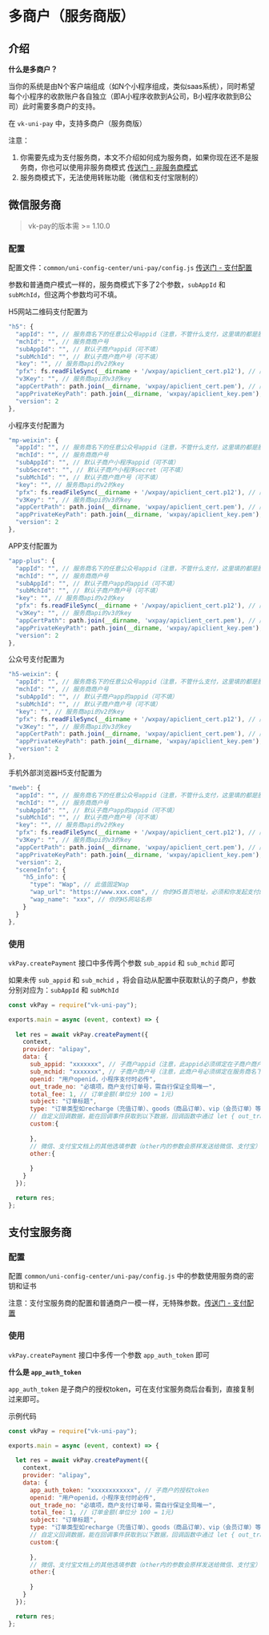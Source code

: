 # 多商户（服务商版）

## 介绍

**什么是多商户？**

当你的系统是由N个客户端组成（如N个小程序组成，类似saas系统），同时希望每个小程序的收款账户各自独立（即A小程序收款到A公司，B小程序收款到B公司）此时需要多商户的支持。

在 `vk-uni-pay` 中，支持多商户（服务商版）

注意：
1. 你需要先成为支付服务商，本文不介绍如何成为服务商，如果你现在还不是服务商，你也可以使用非服务商模式 [传送门 - 非服务商模式](./multi-merchant)
2. 服务商模式下，无法使用转账功能（微信和支付宝限制的）

## 微信服务商

> vk-pay的版本需 >= 1.10.0

### 配置

配置文件：`common/uni-config-center/uni-pay/config.js` [传送门 - 支付配置](https://vkdoc.fsq.pub/vk-uni-pay/config.html)

参数和普通商户模式一样的，服务商模式下多了2个参数，`subAppId` 和 `subMchId`，但这两个参数均可不填。

H5网站二维码支付配置为

```js
"h5": {
  "appId": "", // 服务商名下的任意公众号appid（注意，不管什么支付，这里填的都是服务商名下的任意公众号appid）
  "mchId": "", // 服务商商户号
  "subAppId": "", // 默认子商户appid（可不填）
  "subMchId": "", // 默认子商户商户号（可不填）
  "key": "", // 服务商api的v2的key
  "pfx": fs.readFileSync(__dirname + '/wxpay/apiclient_cert.p12'), // 服务商v2证书
  "v3Key": "", // 服务商api的v3的key
  "appCertPath": path.join(__dirname, 'wxpay/apiclient_cert.pem'), // 服务商v3证书
  "appPrivateKeyPath": path.join(__dirname, 'wxpay/apiclient_key.pem'), // 服务商v3证书
  "version": 2
},
```

小程序支付配置为

```js
"mp-weixin": {
  "appId": "", // 服务商名下的任意公众号appid（注意，不管什么支付，这里填的都是服务商名下的任意公众号appid）
  "mchId": "", // 服务商商户号
  "subAppId": "", // 默认子商户小程序appid（可不填）
  "subSecret": "", // 默认子商户小程序secret（可不填）
  "subMchId": "", // 默认子商户商户号（可不填）
  "key": "", // 服务商api的v2的key
  "pfx": fs.readFileSync(__dirname + '/wxpay/apiclient_cert.p12'), // 服务商v2证书
  "v3Key": "", // 服务商api的v3的key
  "appCertPath": path.join(__dirname, 'wxpay/apiclient_cert.pem'), // 服务商v3证书
  "appPrivateKeyPath": path.join(__dirname, 'wxpay/apiclient_key.pem'), // 服务商v3证书
  "version": 2
},
```

APP支付配置为

```js
"app-plus": {
  "appId": "", // 服务商名下的任意公众号appid（注意，不管什么支付，这里填的都是服务商名下的任意公众号appid）
  "mchId": "", // 服务商商户号
  "subAppId": "", // 默认子商户app的appid（可不填）
  "subMchId": "", // 默认子商户商户号（可不填）
  "key": "", // 服务商api的v2的key
  "pfx": fs.readFileSync(__dirname + '/wxpay/apiclient_cert.p12'), // 服务商v2证书
  "v3Key": "", // 服务商api的v3的key
  "appCertPath": path.join(__dirname, 'wxpay/apiclient_cert.pem'), // 服务商v3证书
  "appPrivateKeyPath": path.join(__dirname, 'wxpay/apiclient_key.pem'), // 服务商v3证书
  "version": 2
},
```

公众号支付配置为

```js
"h5-weixin": {
  "appId": "", // 服务商名下的任意公众号appid（注意，不管什么支付，这里填的都是服务商名下的任意公众号appid）
  "mchId": "", // 服务商商户号
  "subAppId": "", // 默认子商户app的appid（可不填）
  "subMchId": "", // 默认子商户商户号（可不填）
  "key": "", // 服务商api的v2的key
  "pfx": fs.readFileSync(__dirname + '/wxpay/apiclient_cert.p12'), // 服务商v2证书
  "v3Key": "", // 服务商api的v3的key
  "appCertPath": path.join(__dirname, 'wxpay/apiclient_cert.pem'), // 服务商v3证书
  "appPrivateKeyPath": path.join(__dirname, 'wxpay/apiclient_key.pem'), // 服务商v3证书
  "version": 2
},
```

手机外部浏览器H5支付配置为

```js
"mweb": {
  "appId": "", // 服务商名下的任意公众号appid（注意，不管什么支付，这里填的都是服务商名下的任意公众号appid）
  "mchId": "", // 服务商商户号
  "subAppId": "", // 默认子商户app的appid（可不填）
  "subMchId": "", // 默认子商户商户号（可不填）
  "key": "", // 服务商api的v2的key
  "pfx": fs.readFileSync(__dirname + '/wxpay/apiclient_cert.p12'), // 服务商v2证书
  "v3Key": "", // 服务商api的v3的key
  "appCertPath": path.join(__dirname, 'wxpay/apiclient_cert.pem'), // 服务商v3证书
  "appPrivateKeyPath": path.join(__dirname, 'wxpay/apiclient_key.pem'), // 服务商v3证书
  "version": 2,
  "sceneInfo": {
    "h5_info": {
      "type": "Wap", // 此值固定Wap
      "wap_url": "https://www.xxx.com", // 你的H5首页地址，必须和你发起支付的页面的域名一致。
      "wap_name": "xxx", // 你的H5网站名称
    }
  }
},
```

### 使用

`vkPay.createPayment` 接口中多传两个参数 `sub_appid` 和 `sub_mchid` 即可

如果未传 `sub_appid` 和 `sub_mchid` ，将会自动从配置中获取默认的子商户，参数分别对应为：`subAppId` 和 `subMchId` 

```js
const vkPay = require("vk-uni-pay");

exports.main = async (event, context) => {
  
  let res = await vkPay.createPayment({
    context,
    provider: "alipay",
    data: {
      sub_appid: "xxxxxxx", // 子商户appid（注意，此appid必须绑定在子商户商户号下）
      sub_mchid: "xxxxxxx", // 子商户商户号（注意，此商户号必须绑定在服务商名下）
      openid: "用户openid，小程序支付时必传",
      out_trade_no: "必填项，商户支付订单号，需自行保证全局唯一",
      total_fee: 1, // 订单金额(单位分 100 = 1元)
      subject: "订单标题",
      type: "订单类型如recharge（充值订单）、goods（商品订单）、vip（会员订单）等。", // 此处type的值如果是goods，则回调时就会执行 pay-notify 目录下的 goods.js 内的逻辑
      // 自定义回调数据，能在回调事件获取到以下数据，回调函数中通过 let { out_trade_no, user_id, recharge_balance } = data;方式获取（不可与data内的一级属性名重复）
      custom:{
        
      },
      // 微信、支付宝文档上的其他选填参数（other内的参数会原样发送给微信、支付宝）
      other:{
      
      }
    }
  });

  return res;
};
```

## 支付宝服务商

### 配置

配置 `common/uni-config-center/uni-pay/config.js` 中的参数使用服务商的密钥和证书

注意：支付宝服务商的配置和普通商户一模一样，无特殊参数。[传送门 - 支付配置](https://vkdoc.fsq.pub/vk-uni-pay/config.html)

### 使用

`vkPay.createPayment` 接口中多传一个参数 `app_auth_token` 即可

**什么是 `app_auth_token`**

`app_auth_token` 是子商户的授权token，可在支付宝服务商后台看到，直接复制过来即可。

示例代码

```js
const vkPay = require("vk-uni-pay");

exports.main = async (event, context) => {
  
  let res = await vkPay.createPayment({
    context,
    provider: "alipay",
    data: {
      app_auth_token: "xxxxxxxxxxxx", // 子商户的授权token
      openid: "用户openid，小程序支付时必传",
      out_trade_no: "必填项，商户支付订单号，需自行保证全局唯一",
      total_fee: 1, // 订单金额(单位分 100 = 1元)
      subject: "订单标题",
      type: "订单类型如recharge（充值订单）、goods（商品订单）、vip（会员订单）等。", // 此处type的值如果是goods，则回调时就会执行 pay-notify 目录下的 goods.js 内的逻辑
      // 自定义回调数据，能在回调事件获取到以下数据，回调函数中通过 let { out_trade_no, user_id, recharge_balance } = data;方式获取（不可与data内的一级属性名重复）
      custom:{
        
      },
      // 微信、支付宝文档上的其他选填参数（other内的参数会原样发送给微信、支付宝）
      other:{
      
      }
    }
  });

  return res;
};
```